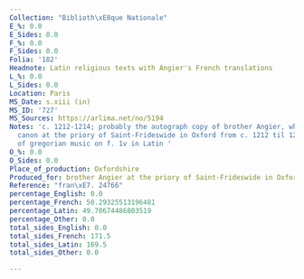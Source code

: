```yaml
---
Collection: "Biblioth\xE8que Nationale"
E_%: 0.0
E_Sides: 0.0
F_%: 0.0
F_Sides: 0.0
Folia: '182'
Headnote: Latin religious texts with Angier's French translations
L_%: 0.0
L_Sides: 0.0
Location: Paris
MS_Date: s.xiii (in)
MS_ID: '727'
MS_Sources: https://arlima.net/no/5194
Notes: 'c. 1212-1214; probably the autograph copy of brother Angier, who was an Austinian
  canon at the priory of Saint-Frideswide in Oxford from c. 1212 til 1214 ; Fragment
  of gregorian music on f. 1v in Latin '
O_%: 0.0
O_Sides: 0.0
Place_of_production: Oxfordshire
Produced_for: brother Angier at the priory of Saint-Frideswide in Oxford
Reference: "fran\xE7. 24766"
percentage_English: 0.0
percentage_French: 50.29325513196481
percentage_Latin: 49.70674486803519
percentage_Other: 0.0
total_sides_English: 0.0
total_sides_French: 171.5
total_sides_Latin: 169.5
total_sides_Other: 0.0

---
```


